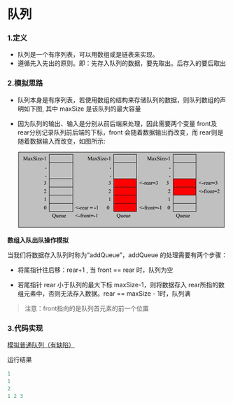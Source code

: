 # 队列

### 1.定义
- 队列是一个有序列表，可以用数组或是链表来实现。
- 遵循先入先出的原则。即：先存入队列的数据，要先取出。后存入的要后取出

### 2.模拟思路
- 队列本身是有序列表，若使用数组的结构来存储队列的数据，则队列数组的声明如下图, 其中 maxSize 是该队列的最大容量

- 因为队列的输出、输入是分别从前后端来处理，因此需要两个变量 front及 rear分别记录队列前后端的下标，front 会随着数据输出而改变，而 rear则是随着数据输入而改变，如图所示:

    ![在这里插入图片描述](../../../../resources/picture/队列1.jpg)

**数组入队出队操作模拟**

当我们将数据存入队列时称为”addQueue”，addQueue 的处理需要有两个步骤：

- 将尾指针往后移：rear+1 , 当 front == rear 时，队列为空

- 若尾指针 rear 小于队列的最大下标 maxSize-1，则将数据存入 rear所指的数组元素中，否则无法存入数据。rear == maxSize - 1时，队列满

>注意：front指向的是队列首元素的前一个位置

### 3.代码实现

[模拟普通队列（有缺陷）](./ArrayQueue.java)

运行结果

```java
1
1
2
1 2 3 
```